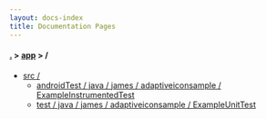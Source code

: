 ```yaml
---
layout: docs-index
title: Documentation Pages
---
```

#### [.](./../index) > [app](./index) > **/**

- [src /](src)
	- [androidTest / java / james / adaptiveiconsample / ExampleInstrumentedTest](src/androidTest/java/james/adaptiveiconsample/ExampleInstrumentedTest)
	- [test / java / james / adaptiveiconsample / ExampleUnitTest](src/test/java/james/adaptiveiconsample/ExampleUnitTest)
